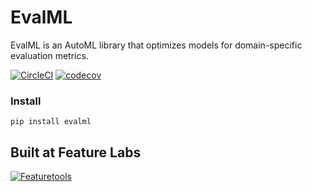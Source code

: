 # EvalML

EvalML is an AutoML library that optimizes models for domain-specific evaluation metrics.

[![CircleCI](https://circleci.com/gh/FeatureLabs/evalml/tree/master.svg?style=shield)](https://circleci.com/gh/FeatureLabs/evalml/tree/master)
[![codecov](https://codecov.io/gh/FeatureLabs/evalml/branch/master/graph/badge.svg)](https://codecov.io/gh/FeatureLabs/evalml)

### Install
```shell
pip install evalml
```

## Built at Feature Labs
<a href="https://www.featurelabs.com/">
    <img src="http://www.featurelabs.com/wp-content/uploads/2017/12/logo.png" alt="Featuretools" />
</a>
